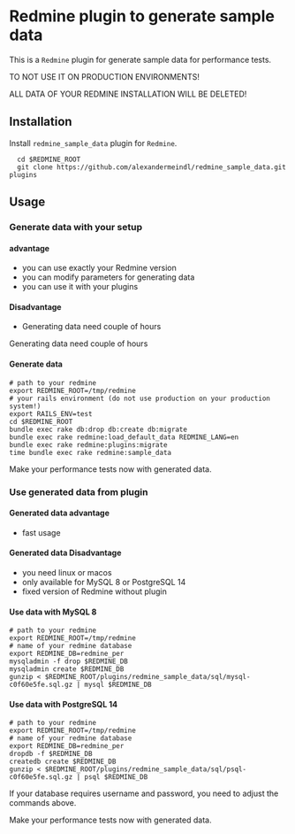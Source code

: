 # Redmine plugin to generate sample data

This is a `Redmine` plugin for generate sample data for performance tests.

TO NOT USE IT ON PRODUCTION ENVIRONMENTS!

ALL DATA OF YOUR REDMINE INSTALLATION WILL BE DELETED!

## Installation

Install `redmine_sample_data` plugin for `Redmine`.

```shell
  cd $REDMINE_ROOT
  git clone https://github.com/alexandermeindl/redmine_sample_data.git plugins
```

## Usage

### Generate data with your setup

#### advantage

- you can use exactly your Redmine version
- you can modify parameters for generating data
- you can use it with your plugins

#### Disadvantage

- Generating data need couple of hours

Generating data need couple of hours

#### Generate data

```shell
# path to your redmine
export REDMINE_ROOT=/tmp/redmine
# your rails environment (do not use production on your production system!)
export RAILS_ENV=test
cd $REDMINE_ROOT
bundle exec rake db:drop db:create db:migrate
bundle exec rake redmine:load_default_data REDMINE_LANG=en
bundle exec rake redmine:plugins:migrate
time bundle exec rake redmine:sample_data
```

Make your performance tests now with generated data.

### Use generated data from plugin

#### Generated data advantage

- fast usage

#### Generated data Disadvantage

- you need linux or macos
- only available for MySQL 8 or PostgreSQL 14
- fixed version of Redmine without plugin

#### Use data with MySQL 8

```shell
# path to your redmine
export REDMINE_ROOT=/tmp/redmine
# name of your redmine database
export REDMINE_DB=redmine_per
mysqladmin -f drop $REDMINE_DB
mysqladmin create $REDMINE_DB
gunzip < $REDMINE_ROOT/plugins/redmine_sample_data/sql/mysql-c0f60e5fe.sql.gz | mysql $REDMINE_DB
```

#### Use data with PostgreSQL 14

```shell
# path to your redmine
export REDMINE_ROOT=/tmp/redmine
# name of your redmine database
export REDMINE_DB=redmine_per
dropdb -f $REDMINE_DB
createdb create $REDMINE_DB
gunzip < $REDMINE_ROOT/plugins/redmine_sample_data/sql/psql-c0f60e5fe.sql.gz | psql $REDMINE_DB
```

If your database requires username and password, you need to adjust the commands above.

Make your performance tests now with generated data.
